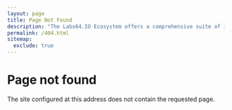 ```yaml
---
layout: page
title: Page Not Found
description: "The Labs64.IO Ecosystem offers a comprehensive suite of interconnected microservices designed to streamline and automate critical business workflow steps"
permalink: /404.html
sitemap:
  exclude: true
---
```

<div class="row NL_banner">
    <div class="col-md-6 col-md-offset-3 NL_about_page">
        <h1>Page not found</h1>
        <span>The site configured at this address does not contain the requested page.</span>
    </div>
</div>
